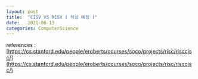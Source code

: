 ```yaml
---
layout: post
title:  "CISV VS RISV ( 작성 예정 )"
date:   2021-06-13
categories: ComputerScience
---
```


references : [https://cs.stanford.edu/people/eroberts/courses/soco/projects/risc/risccisc/](https://cs.stanford.edu/people/eroberts/courses/soco/projects/risc/risccisc/)     